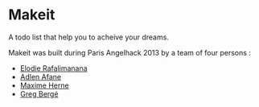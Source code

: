# Makeit

A todo list that help you to acheive your dreams.

Makeit was built during Paris Angelhack 2013 by a team of four persons :

* [Elodie Rafalimanana](http://www.hackathon.io/eloone)
* [Adlen Afane](http://www.hackathon.io/adlen)
* [Maxime Herne](http://www.hackathon.io/maxime-h)
* [Greg Bergé](http://www.hackathon.io/5294-neoziro)
